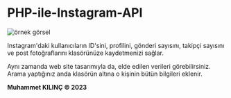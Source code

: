 # PHP-ile-Instagram-API



![örnek görsel](https://user-images.githubusercontent.com/71228518/219197141-efcc8952-3661-4388-8ab0-56a17736bbf2.png)


Instagram'daki kullanıcıların ID'sini, profilini, gönderi sayısını, takipçi sayısını 
ve post fotoğraflarını klasörünüze kaydetmenizi sağlar.

Aynı zamanda web site tasarımıyla da, elde edilen verileri görebilirsiniz. 
Arama yaptığınız anda klasörün altına o kişinin bütün bilgileri eklenir. 


**Muhammet KILINÇ © 2023**
